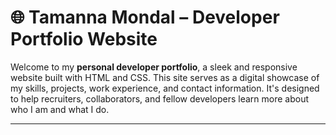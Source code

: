# 🌐 Tamanna Mondal – Developer Portfolio Website

Welcome to my **personal developer portfolio**, a sleek and responsive website built with HTML and CSS. This site serves as a digital showcase of my skills, projects, work experience, and contact information. It's designed to help recruiters, collaborators, and fellow developers learn more about who I am and what I do.

---
